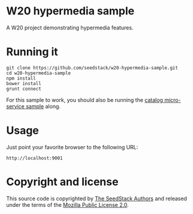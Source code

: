 # W20 hypermedia sample

A W20 project demonstrating hypermedia features.

# Running it

    git clone https://github.com/seedstack/w20-hypermedia-sample.git
    cd w20-hypermedia-sample
    npm install
    bower install
    grunt connect

For this sample to work, you should also be running the [catalog micro-service sample](https://github.com/seedstack/catalog-microservice-sample)
along.

# Usage

Just point your favorite browser to the following URL:

    http://localhost:9001

# Copyright and license

This source code is copyrighted by [The SeedStack Authors](https://github.com/seedstack/seedstack/blob/master/AUTHORS) and
released under the terms of the [Mozilla Public License 2.0](https://www.mozilla.org/MPL/2.0/). 
